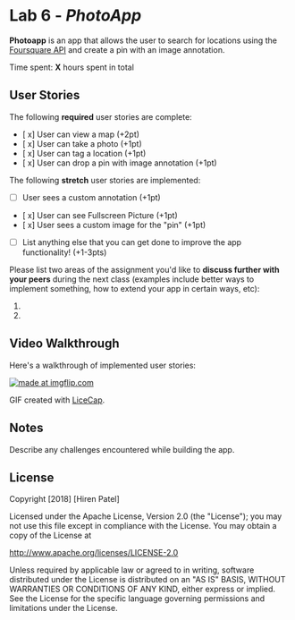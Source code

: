 # Lab 6 - *PhotoApp*

**Photoapp** is an app that allows the user to search for locations using the [Foursquare API](https://developer.foursquare.com/docs) and create a pin with an image annotation.

Time spent: **X** hours spent in total

## User Stories

The following **required** user stories are complete:

- [ x] User can view a map (+2pt)
- [ x] User can take a photo (+1pt)
- [ x] User can tag a location (+1pt)
- [ x] User can drop a pin with image annotation (+1pt)

The following **stretch** user stories are implemented:

- [ ] User sees a custom annotation (+1pt)
- [ x] User can see Fullscreen Picture (+1pt)
- [ x] User sees a custom image for the "pin" (+1pt)
- [ ] List anything else that you can get done to improve the app functionality! (+1-3pts)

Please list two areas of the assignment you'd like to **discuss further with your peers** during the next class (examples include better ways to implement something, how to extend your app in certain ways, etc):

1.
2.

## Video Walkthrough

Here's a walkthrough of implemented user stories:

<a href="https://imgflip.com/gif/25tfib"><img src="https://i.imgflip.com/25tfib.gif" title="made at imgflip.com"/></a>

GIF created with [LiceCap](http://www.cockos.com/licecap/).

## Notes

Describe any challenges encountered while building the app.

## License

Copyright [2018] [Hiren Patel]

Licensed under the Apache License, Version 2.0 (the "License");
you may not use this file except in compliance with the License.
You may obtain a copy of the License at

http://www.apache.org/licenses/LICENSE-2.0

Unless required by applicable law or agreed to in writing, software
distributed under the License is distributed on an "AS IS" BASIS,
WITHOUT WARRANTIES OR CONDITIONS OF ANY KIND, either express or implied.
See the License for the specific language governing permissions and
limitations under the License.
